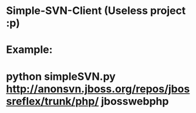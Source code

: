 # Simple-SVN-Client (Useless project :p)
# Example:
# python simpleSVN.py http://anonsvn.jboss.org/repos/jbossreflex/trunk/php/ jbosswebphp
